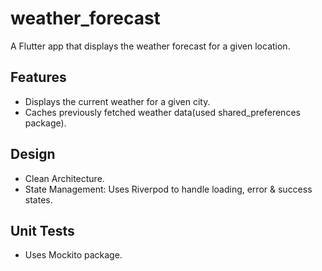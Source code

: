 # weather_forecast

A Flutter app that displays the weather forecast for a given location.

## Features
- Displays the current weather for a given city.
- Caches previously fetched weather data(used shared_preferences package).

## Design
- Clean Architecture.
- State Management: Uses Riverpod to handle loading, error & success states.

## Unit Tests
- Uses Mockito package.
